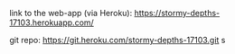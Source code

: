 link to the web-app (via Heroku): https://stormy-depths-17103.herokuapp.com/

git repo: https://git.heroku.com/stormy-depths-17103.git s